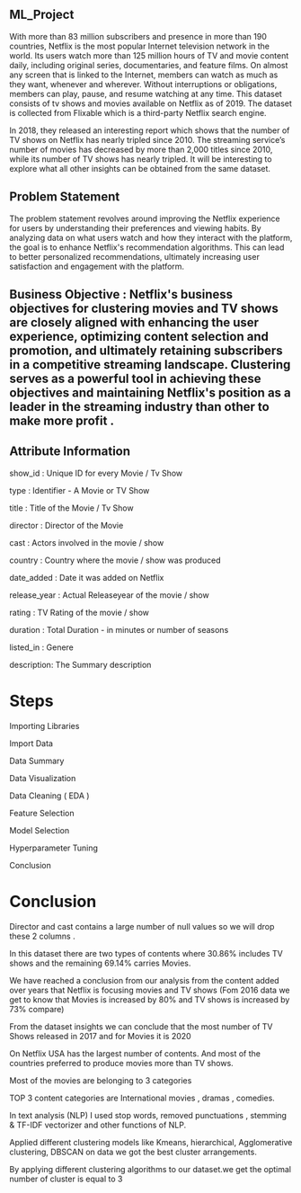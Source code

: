 ## ML_Project

With more than 83 million subscribers and presence in more than 190 countries, Netflix is the most popular Internet television network in the world. Its users watch more than 125 million hours of TV and movie content daily, including original series, documentaries, and feature films. On almost any screen that is linked to the Internet, members can watch as much as they want, whenever and wherever. Without interruptions or obligations, members can play, pause, and resume watching at any time. This dataset consists of tv shows and movies available on Netflix as of 2019. The dataset is collected from Flixable which is a third-party Netflix search engine.

In 2018, they released an interesting report which shows that the number of TV shows on Netflix has nearly tripled since 2010. The streaming service’s number of movies has decreased by more than 2,000 titles since 2010, while its number of TV shows has nearly tripled. It will be interesting to explore what all other insights can be obtained from the same dataset.

## Problem Statement
The problem statement revolves around improving the Netflix experience for users by understanding their preferences and viewing habits. By analyzing data on what users watch and how they interact with the platform, the goal is to enhance Netflix's recommendation algorithms. This can lead to better personalized recommendations, ultimately increasing user satisfaction and engagement with the platform.

## Business Objective : Netflix's business objectives for clustering movies and TV shows are closely aligned with enhancing the user experience, optimizing content selection and promotion, and ultimately retaining subscribers in a competitive streaming landscape. Clustering serves as a powerful tool in achieving these objectives and maintaining Netflix's position as a leader in the streaming industry than other to make more profit .

## Attribute Information
show_id : Unique ID for every Movie / Tv Show

type : Identifier - A Movie or TV Show

title : Title of the Movie / Tv Show

director : Director of the Movie

cast : Actors involved in the movie / show

country : Country where the movie / show was produced

date_added : Date it was added on Netflix

release_year : Actual Releaseyear of the movie / show

rating : TV Rating of the movie / show

duration : Total Duration - in minutes or number of seasons

listed_in : Genere

description: The Summary description
# Steps

Importing Libraries

Import Data

Data Summary

Data Visualization

Data Cleaning ( EDA )

Feature Selection

Model Selection

Hyperparameter Tuning

Conclusion

# Conclusion
Director and cast contains a large number of null values so we will drop these 2 columns .

In this dataset there are two types of contents where 30.86% includes TV shows and the remaining 69.14% carries Movies.

We have reached a conclusion from our analysis from the content added over years that Netflix is focusing movies and TV shows (Fom 2016 data we get to know that Movies is increased by 80% and TV shows is increased by 73% compare)

From the dataset insights we can conclude that the most number of TV Shows released in 2017 and for Movies it is 2020

On Netflix USA has the largest number of contents. And most of the countries preferred to produce movies more than TV shows.

Most of the movies are belonging to 3 categories

TOP 3 content categories are International movies , dramas , comedies.

In text analysis (NLP) I used stop words, removed punctuations , stemming & TF-IDF vectorizer and other functions of NLP.

Applied different clustering models like Kmeans, hierarchical, Agglomerative clustering, DBSCAN on data we got the best cluster arrangements.

By applying different clustering algorithms to our dataset.we get the optimal number of cluster is equal to 3

